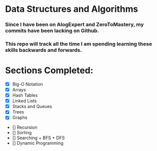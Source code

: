 # Data Structures and Algorithms</br>

### Since I have been on AlogExpert and ZeroToMastery, my commits have been lacking on Github.</br>

### This repo will track all the time I am spending learning these skills backwards and forwards.</br>

# Sections Completed:</br>

- [x] Big-O Notation
- [x] Arrays
- [x] Hash Tables
- [x] Linked Lists
- [x] Stacks and Queues
- [x] Trees
- [x] Graphs
- [] Recursion
- [] Sorting
- [] Searching + BFS + DFS
- [] Dynamic Programming
